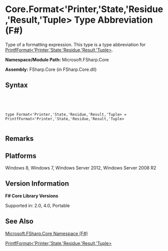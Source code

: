 # Core.Format<'Printer,'State,'Residue,'Result,'Tuple> Type Abbreviation (F#)

Type of a formatting expression. This type is a type abbreviation for [PrintfFormat&lt;'Printer,'State,'Residue,'Result,'Tuple&gt;](http://msdn.microsoft.com/en-us/library/ce1f2264-215b-44ed-b588-77798acc756a).

**Namespace/Module Path:** Microsoft.FSharp.Core

**Assembly:** FSharp.Core (in FSharp.Core.dll)


## Syntax



```




type Format<'Printer,'State,'Residue,'Result,'Tuple> = PrintfFormat<'Printer,'State,'Residue,'Result,'Tuple>


```





## Remarks

## Platforms
Windows 8, Windows 7, Windows Server 2012, Windows Server 2008 R2


## Version Information
**F# Core Library Versions**

Supported in: 2.0, 4.0, Portable




## See Also
[Microsoft.FSharp.Core Namespace &#40;F&#35;&#41;](Microsoft.FSharp.Core-Namespace-%5BFSharp%5D.md)

[PrintfFormat&lt;'Printer,'State,'Residue,'Result,'Tuple&gt;](http://msdn.microsoft.com/en-us/library/ce1f2264-215b-44ed-b588-77798acc756a)

